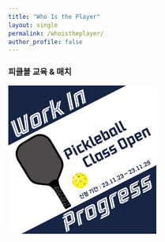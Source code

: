 ```yaml
---
title: "Who Is the Player"
layout: single
permalink: /whoistheplayer/
author_profile: false
---
```

### 피클볼 교육 & 매치
<a href="/workinprogress/pickleball"><img src="/assets/image/representpickle.jpg" width="300" height="300"></a>

